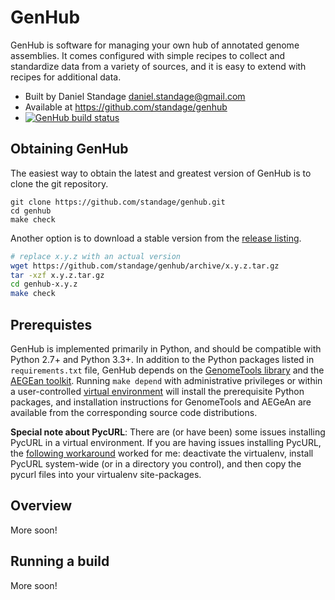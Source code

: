 GenHub
======

GenHub is software for managing your own hub of annotated genome assemblies. It
comes configured with simple recipes to collect and standardize data from a
variety of sources, and it is easy to extend with recipes for additional data.

* Built by Daniel Standage <daniel.standage@gmail.com>
* Available at https://github.com/standage/genhub
* [![GenHub build status](travisbadge)](https://travis-ci.org/standage/genhub)

## Obtaining GenHub

The easiest way to obtain the latest and greatest version of GenHub is to clone
the git repository.

```
git clone https://github.com/standage/genhub.git
cd genhub
make check
```

Another option is to download a stable version from the [release listing][rel].

```bash
# replace x.y.z with an actual version
wget https://github.com/standage/genhub/archive/x.y.z.tar.gz
tar -xzf x.y.z.tar.gz
cd genhub-x.y.z
make check
```

[rel]: https://github.com/standage/genhub/releases

## Prerequistes

GenHub is implemented primarily in Python, and should be compatible with Python
2.7+ and Python 3.3+. In addition to the Python packages listed in
`requirements.txt` file, GenHub depends on the [GenomeTools library][gt] and
the [AEGEan toolkit][agn]. Running `make depend` with administrative privileges
or within a user-controlled [virtual environment][venv] will install the
prerequisite Python packages, and installation instructions for GenomeTools and
AEGeAn are available from the corresponding source code distributions.

**Special note about PycURL**: There are (or have been) some issues installing
PycURL in a virtual environment. If you are having issues installing PycURL,
the [following workaround][curl] worked for me: deactivate the virtualenv,
install PycURL system-wide (or in a directory you control), and then copy the
pycurl files into your virtualenv site-packages.

[travisbadge]: https://travis-ci.org/standage/genhub.png?branch=master
[gt]: http://genometools.org
[agn]: http://standage.github.io/AEGeAn
[venv]: http://docs.python-guide.org/en/latest/dev/virtualenvs/
[curl]: http://eon01.com/blog/hacking-pycurl-installation-problem-within-virtualenv/

## Overview

More soon!

## Running a build

More soon!
